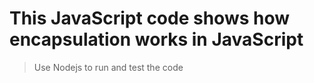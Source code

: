#   This JavaScript code shows how encapsulation works in JavaScript

> Use Nodejs to run and test the code